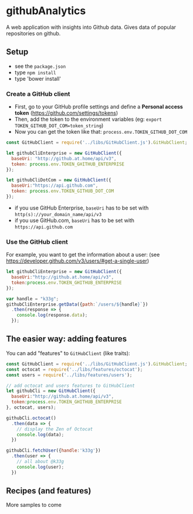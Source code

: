 # githubAnalytics
A web application with insights into Github data. Gives data of popular repositories on github.

## Setup

- see the `package.json`
- type `npm install`
- type 'bower install'

### Create a GitHub client

- First, go to your GitHub profile settings and define a **Personal access token** (https://github.com/settings/tokens)
- Then, add the token to the environment variables (eg: `export TOKEN_GITHUB_DOT_COM=token_string`)
- Now you can get the token like that: `process.env.TOKEN_GITHUB_DOT_COM`

```javascript
const GitHubClient = require('../libs/GitHubClient.js').GitHubClient;

let githubCliEnterprise = new GitHubClient({
  baseUri: "http://github.at.home/api/v3",
  token: process.env.TOKEN_GHITHUB_ENTERPRISE
});

let githubCliDotCom = new GitHubClient({
  baseUri:"https://api.github.com",
  token: process.env.TOKEN_GITHUB_DOT_COM
});

```

- if you use GitHub Enterprise, `baseUri` has to be set with `http(s)://your_domain_name/api/v3`
- if you use GitHub.com, `baseUri` has to be set with `https://api.github.com`

### Use the GitHub client

For example, you want to get the information about a user:
(see https://developer.github.com/v3/users/#get-a-single-user)

```javascript
let githubCliEnterprise = new GitHubClient({
  baseUri:"http://github.at.home/api/v3",
  token:process.env.TOKEN_GHITHUB_ENTERPRISE
});

var handle = "k33g";
githubCliEnterprise.getData({path:`/users/${handle}`})
  .then(response => {
    console.log(response.data);
  });
```

## The easier way: adding features

You can add "features" to `GitHubClient` (like traits):

```javascript
const GitHubClient = require('../libs/GitHubClient.js').GitHubClient;
const octocat = require('../libs/features/octocat');
const users = require('../libs/features/users');

// add octocat and users features to GitHubClient
let githubCli = new GitHubClient({
  baseUri:"http://github.at.home/api/v3",
  token:process.env.TOKEN_GHITHUB_ENTERPRISE
}, octocat, users);

githubCli.octocat()
  .then(data => {
    // display the Zen of Octocat
    console.log(data);
  })

githubCli.fetchUser({handle:'k33g'})
  .then(user => {
    // all about @k33g
    console.log(user);
  })

```

## Recipes (and features)

More samples to come
